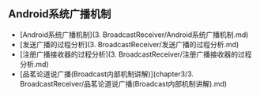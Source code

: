 ## Android系统广播机制

- [Android系统广播机制](3. BroadcastReceiver/Android系统广播机制.md)
- [发送广播的过程分析](3. BroadcastReceiver/发送广播的过程分析.md)
- [注册广播接收器的过程分析](3. BroadcastReceiver/注册广播接收器的过程分析.md)
- [品茗论道说广播(Broadcast内部机制讲解)](chapter3/3. BroadcastReceiver/品茗论道说广播(Broadcast内部机制讲解).md)
